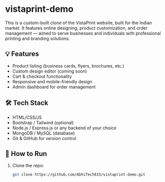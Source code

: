 # vistaprint-demo

This is a custom-built clone of the VistaPrint website, built for the Indian market. It features online designing, product customization, and order management — aimed to serve businesses and individuals with professional printing and branding solutions.

## 💡 Features
- Product listing (business cards, flyers, brochures, etc.)
- Custom design editor (coming soon)
- Cart & checkout functionality
- Responsive and mobile-friendly design
- Admin dashboard for order management

## 🛠️ Tech Stack
- HTML/CSS/JS
- Bootstrap / Tailwind (optional)
- Node.js / Express.js or any backend of your choice
- MongoDB / MySQL (database)
- Git & GitHub for version control

## 🚀 How to Run
1. Clone the repo:  
   ```bash
   git clone https://github.com/AbhiTech615/vistaprint-demo.git
